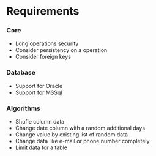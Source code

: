 # Requirements

### Core
- Long operations security
- Consider persistency on a operation
- Consider foreign keys

### Database
- Support for Oracle
- Support for MSSql

### Algorithms
- Shufle column data
- Change date column with a random additional days
- Change value by existing list of random data
- Change data like e-mail or phone number completely
- Limit data for a table

